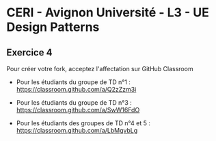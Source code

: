 # CERI - Avignon Université - L3 - UE Design Patterns

## Exercice 4


Pour créer votre fork, acceptez l'affectation sur GitHub Classroom

* Pour les étudiants du groupe de TD n°1 :
	https://classroom.github.com/a/Q2zZzm3i

* Pour les étudiants du groupe de TD n°3 :
	https://classroom.github.com/a/SwW16FdO

* Pour les étudiants des groupes de TD n°4 et 5 :
	https://classroom.github.com/a/LbMgvbLg


